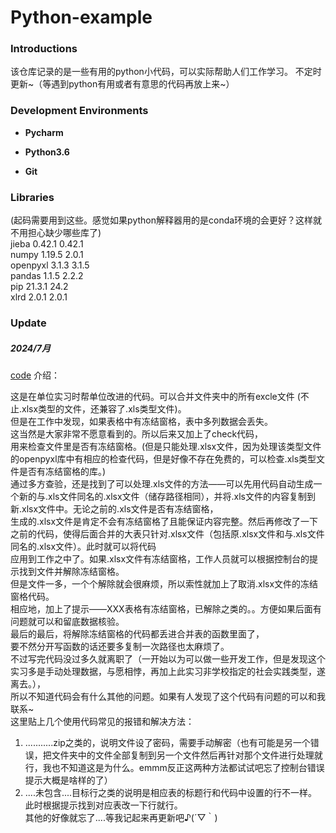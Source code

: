 # Python-example

### Introductions

该仓库记录的是一些有用的python小代码，可以实际帮助人们工作学习。
不定时更新~（等遇到python有用或者有意思的代码再放上来~）

### Development Environments

- **Pycharm**
- **Python3.6**

- **Git**

### Libraries
(起码需要用到这些。感觉如果python解释器用的是conda环境的会更好？这样就不用担心缺少哪些库了)<br>
jieba	0.42.1	0.42.1<br>
numpy	1.19.5	2.0.1<br>
openpyxl	3.1.3	3.1.5<br>
pandas	1.1.5	2.2.2<br>
pip	21.3.1	24.2<br>
xlrd	2.0.1	2.0.1<br>
### Update

##### 2024/7月

[code](./test.py)
介绍：  

这是在单位实习时帮单位改进的代码。可以合并文件夹中的所有excle文件 
(不止.xlsx类型的文件，还兼容了.xls类型文件)。 <br>
但是在工作中发现，如果表格中有冻结窗格，表中多列数据会丢失。<br>
这当然是大家非常不愿意看到的。所以后来又加上了check代码， <br>
用来检查文件里是否有冻结窗格。(但是只能处理.xlsx文件，因为处理该类型文件的openpyxl库中有相应的检查代码，但是好像不存在免费的，可以检查.xls类型文件是否有冻结窗格的库。) <br>
通过多方查验，还是找到了可以处理.xls文件的方法——可以先用代码自动生成一个新的与.xls文件同名的.xlsx文件（储存路径相同），并将.xls文件的内容复制到新.xlsx文件中。无论之前的.xls文件是否有冻结窗格， <br>
生成的.xlsx文件是肯定不会有冻结窗格了且能保证内容完整。然后再修改了一下之前的代码，使得后面合并的大表只针对.xlsx文件（包括原.xlsx文件和与.xls文件同名的.xlsx文件）。此时就可以将代码 <br>
应用到工作之中了。如果.xlsx文件有冻结窗格，工作人员就可以根据控制台的提示找到文件并解除冻结窗格。 <br>
但是文件一多，一个个解除就会很麻烦，所以索性就加上了取消.xlsx文件的冻结窗格代码。<br> 
相应地，加上了提示——XXX表格有冻结窗格，已解除之类的。。方便如果后面有问题就可以和留底数据核验。<br> 
最后的最后，将解除冻结窗格的代码都丢进合并表的函数里面了，<br> 
要不然分开写函数的话还要多复制一次路径也太麻烦了。<br> 
不过写完代码没过多久就离职了（一开始以为可以做一些开发工作，但是发现这个实习多是手动处理数据，与愿相悖，再加上此实习非学校指定的社会实践类型，遂离去。），<br> 
所以不知道代码会有什么其他的问题。如果有人发现了这个代码有问题的可以和我联系~<br> 
这里贴上几个使用代码常见的报错和解决方法：<br> 
1. ...........zip之类的，说明文件设了密码，需要手动解密（也有可能是另一个错误，把文件夹中的文件全部复制到另一个文件然后再针对那个文件进行处理就行，我也不知道这是为什么。emmm反正这两种方法都试试吧忘了控制台错误提示大概是啥样的了）<br>
2. ....未包含....目标行之类的说明是相应表的标题行和代码中设置的行不一样。此时根据提示找到对应表改一下行就行。<br>
其他的好像就忘了....等我记起来再更新吧♪(´▽｀)


